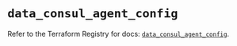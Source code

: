 # `data_consul_agent_config`

Refer to the Terraform Registry for docs: [`data_consul_agent_config`](https://registry.terraform.io/providers/hashicorp/consul/2.21.0/docs/data-sources/agent_config).
